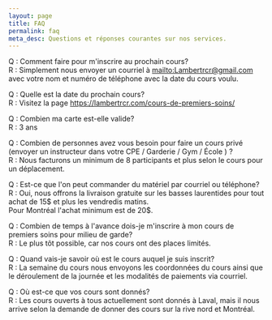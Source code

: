```yaml
---
layout: page
title: FAQ
permalink: faq
meta_desc: Questions et réponses courantes sur nos services.
---
```

Q : Comment faire pour m'inscrire au prochain cours?  
R : Simplement nous envoyer un courriel à <mailto:Lambertrcr@gmail.com> avec votre nom et numéro de téléphone avec la date du cours voulu.

Q : Quelle est la date du prochain cours?  
R : Visitez la page <https://lambertrcr.com/cours-de-premiers-soins/>

Q : Combien ma carte est-elle valide?  
R : 3 ans

Q : Combien de personnes avez vous besoin pour faire un cours privé (envoyer un instructeur dans votre CPE / Garderie / Gym / École ) ?  
R : Nous facturons un minimum de 8 participants et plus selon le cours pour un déplacement.

Q : Est-ce que l'on peut commander du matériel par courriel ou téléphone?  
R : Oui, nous offrons la livraison gratuite sur les basses laurentides pour tout achat de 15$ et plus les vendredis matins.  
Pour Montréal l'achat minimum est de 20$.

Q : Combien de temps à l'avance dois-je m'inscrire à mon cours de premiers soins pour milieu de garde?   
R : Le plus tôt possible, car nos cours ont des places limités.  

Q : Quand vais-je savoir où est le cours auquel je suis inscrit?  
R : La semaine du cours nous envoyons les coordonnées du cours ainsi que le déroulement de la journée et les modalités de paiements via courriel.

Q : Où est-ce que vos cours sont donnés?  
R : Les cours ouverts à tous actuellement sont donnés à Laval, mais il nous arrive selon la demande de donner des cours sur la rive nord et Montréal.
